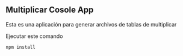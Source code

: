 


## Multiplicar Cosole App

Esta es una aplicación para generar archivos de tablas de 
multiplicar 

Ejecutar este comando 

```
npm install
```